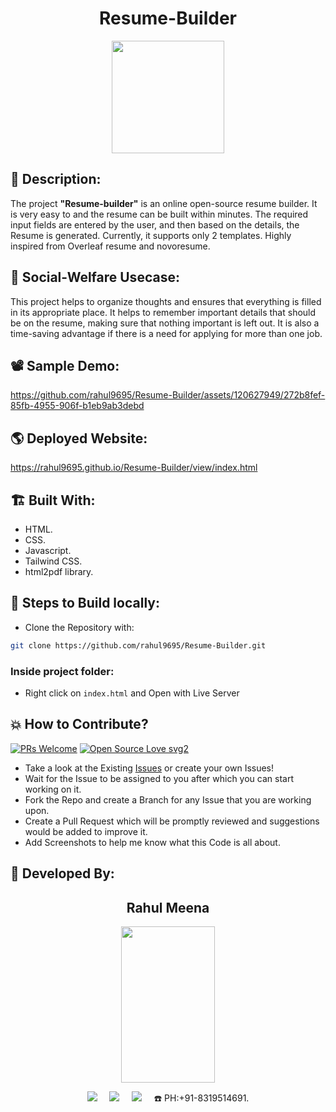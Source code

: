 <h1 align="center">Resume-Builder</h1>

<p align="center">
<img src="https://w7.pngwing.com/pngs/605/888/png-transparent-resume-curriculum-vitae-template-moto-highway-racing-computer-icons-resume-blue-text-resume-thumbnail.png" width="180" height="180">
</p>

## 📜 Description:
The project **"Resume-builder"** is an online open-source resume builder. It is very easy to and the resume can be built within minutes. The required input fields are entered by the user, and then based on the details, the Resume is generated. Currently, it supports only 2 templates. Highly inspired from Overleaf resume and novoresume.

## 🌳 Social-Welfare Usecase:
This project helps to organize thoughts and ensures that everything is filled in its appropriate place. It helps to remember important details that should be on the resume, making sure that nothing important is left out. It is also a time-saving advantage if there is a need for applying for more than one job.

## 📽 Sample Demo:

https://github.com/rahul9695/Resume-Builder/assets/120627949/272b8fef-85fb-4955-906f-b1eb9ab3debd

## 🌎 Deployed Website:
https://rahul9695.github.io/Resume-Builder/view/index.html

## 🏗 Built With:
 - HTML.
 - CSS.
 - Javascript.
 - Tailwind CSS.
 - html2pdf library.

## 🧪 Steps to Build locally:
- Clone the Repository with:  
```bash 
git clone https://github.com/rahul9695/Resume-Builder.git
```
### Inside project folder:
- Right click on `index.html` and Open with Live Server

## 💥 How to Contribute?

[![PRs Welcome](https://img.shields.io/badge/PRs-welcome-brightgreen.svg?style=flat-square)](http://makeapullrequest.com)
[![Open Source Love svg2](https://badges.frapsoft.com/os/v2/open-source.svg?v=103)](https://github.com/ellerbrock/open-source-badges/) 

- Take a look at the Existing [Issues](https://github.com/Akash-Ramjyothi/Resume-inator/issues) or create your own Issues!
- Wait for the Issue to be assigned to you after which you can start working on it.
- Fork the Repo and create a Branch for any Issue that you are working upon.
- Create a Pull Request which will be promptly reviewed and suggestions would be added to improve it.
- Add Screenshots to help me know what this Code is all about.
  
## 👦 Developed By:
<h2 align="center">Rahul Meena</h2>
<p align="center">
<!--   <a href="https://github.com/rahul9695"><img src="https://github.githubassets.com/assets/GitHub-Mark-ea2971cee799.png" width=150px height=150px /></a>  -->
  <a href="https://github.com/rahul9695"><img src="https://github-production-user-asset-6210df.s3.amazonaws.com/120627949/288416793-7c2486ac-ada2-45f2-853b-2b478896d1d6.jpg?X-Amz-Algorithm=AWS4-HMAC-SHA256&X-Amz-Credential=AKIAIWNJYAX4CSVEH53A%2F20231206%2Fus-east-1%2Fs3%2Faws4_request&X-Amz-Date=20231206T131534Z&X-Amz-Expires=300&X-Amz-Signature=85f0dcab6bcbedf4d031bac4208a4780df6f305644a0e38b5ff23009ea1f0b7d&X-Amz-SignedHeaders=host&actor_id=120627949&key_id=0&repo_id=726793408" width=150px height=250px /></a> 
</p>
<p align="center">
  <a target="_blank"href="https://www.linkedin.com/in/rahul-meena9695/"><img src="https://img.shields.io/badge/linkedin-%230077B5.svg?&style=for-the-badge&logo=linkedin&logoColor=white" /></a>&nbsp;&nbsp;&nbsp;&nbsp;
  <a href="mailto:rahul.meena9695@gmail.com?subject=Hello%20Rahul,%20From%20Github"><img src="https://img.shields.io/badge/gmail-%23D14836.svg?&style=for-the-badge&logo=gmail&logoColor=white" /></a>&nbsp;&nbsp;&nbsp;&nbsp;
  <a href="https://www.instagram.com/rahul.meena.dobwaal/"><img src="https://img.shields.io/badge/instagram-%23D14836.svg?&style=for-the-badge&logo=instagram&logoColor=pink" /></a>&nbsp;&nbsp;&nbsp;&nbsp;
  ☎️ PH:+91-8319514691.
</p>
